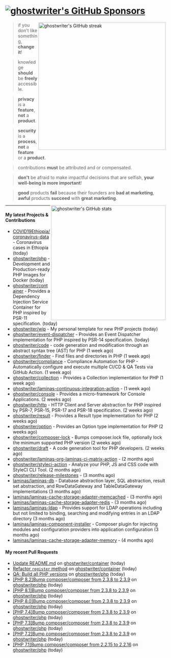 # [![ghostwriter's GitHub Sponsors](https://img.shields.io/github/sponsors/ghostwriter?label=GitHub+Sponsors&style=flat-square&logo=GitHub%20Sponsors)](https://github.com/sponsors/ghostwriter)

<img alt="ghostwriter's GitHub streak" width="400px" align="right" src="https://github-readme-streak-stats.herokuapp.com/?cache_seconds=1800&user=ghostwriter">

> if you don't like something, **change it**!

> knowledge **should** be **freely** accessible.

> **privacy** is a **feature**, **not** a **product**.

> **security** is a **process**, **not** a **feature** or a **product**.

> contributions **must** be attributed and or compensated.

> **don't** be afraid to make impactful decisions that are selfish, **your well-being is more important**!

> **good** products **fail** because their founders are **bad at marketing**, **awful** products **succeed** with **great marketing**.

<img alt="ghostwriter's GitHub stats" width="360px" align="right" src="https://github-readme-stats.vercel.app/api?cache_seconds=1800&username=ghostwriter&show_icons=true&count_private=true&hide_title=true&hide_rank=true&icon_color=333">

---

#### My latest Projects & Contributions

- [COVID19Ethiopia/coronavirus-data](https://github.com/COVID19Ethiopia/coronavirus-data) - Coronavirus cases in Ethiopia (today)
- [ghostwriter/php](https://github.com/ghostwriter/php) - Development and Production-ready PHP Images for Docker (today)
- [ghostwriter/container](https://github.com/ghostwriter/container) - Provides a Dependency Injection Service Container for PHP inspired by PSR-11 specification. (today)
- [ghostwriter/wip](https://github.com/ghostwriter/wip) - My personal template for new PHP projects (today)
- [ghostwriter/event-dispatcher](https://github.com/ghostwriter/event-dispatcher) - Provides an Event Dispatcher implementation for PHP inspired by PSR-14 specification. (today)
- [ghostwriter/code](https://github.com/ghostwriter/code) - code generation and modification through an abstract syntax tree (AST) for PHP (1 week ago)
- [ghostwriter/finder](https://github.com/ghostwriter/finder) - Find files and directories in PHP (1 week ago)
- [ghostwriter/compliance](https://github.com/ghostwriter/compliance) - Compliance Automation for PHP - Automatically configure and execute multiple CI/CD &amp; QA Tests via GitHub Action. (1 week ago)
- [ghostwriter/collection](https://github.com/ghostwriter/collection) - Provides a Collection implementation for PHP (1 week ago)
- [ghostwriter/laminas-continuous-integration-action](https://github.com/ghostwriter/laminas-continuous-integration-action) -  (1 week ago)
- [ghostwriter/console](https://github.com/ghostwriter/console) - Provides a micro-framework for Console Applications. (2 weeks ago)
- [ghostwriter/http](https://github.com/ghostwriter/http) - HTTP Client and Server abstraction for PHP inspired by PSR-7, PSR-15, PSR-17 and PSR-18 specification. (2 weeks ago)
- [ghostwriter/result](https://github.com/ghostwriter/result) - Provides a Result type implementation for PHP (2 weeks ago)
- [ghostwriter/option](https://github.com/ghostwriter/option) - Provides an Option type implementation for PHP (2 weeks ago)
- [ghostwriter/composer-lock](https://github.com/ghostwriter/composer-lock) - Bumps composer.lock file, optionally lock the minimum supported PHP version (2 weeks ago)
- [ghostwriter/draft](https://github.com/ghostwriter/draft) - A code generation tool for PHP developers. (2 weeks ago)
- [ghostwriter/laminas-org-laminas-ci-matrix-action](https://github.com/ghostwriter/laminas-org-laminas-ci-matrix-action) -  (2 months ago)
- [ghostwriter/styleci-action](https://github.com/ghostwriter/styleci-action) - Analyze your PHP, JS and CSS code with StyleCI CLI Tool. (2 months ago)
- [ghostwriter/release-milestones](https://github.com/ghostwriter/release-milestones) -  (3 months ago)
- [laminas/laminas-db](https://github.com/laminas/laminas-db) - Database abstraction layer, SQL abstraction, result set abstraction, and RowDataGateway and TableDataGateway implementations (3 months ago)
- [laminas/laminas-cache-storage-adapter-memcached](https://github.com/laminas/laminas-cache-storage-adapter-memcached) -  (3 months ago)
- [laminas/laminas-cache-storage-adapter-redis](https://github.com/laminas/laminas-cache-storage-adapter-redis) -  (3 months ago)
- [laminas/laminas-ldap](https://github.com/laminas/laminas-ldap) - Provides support for LDAP operations including but not limited to binding, searching and modifying entries in an LDAP directory (3 months ago)
- [laminas/laminas-component-installer](https://github.com/laminas/laminas-component-installer) - Composer plugin for injecting modules and configuration providers into application configuration (3 months ago)
- [laminas/laminas-cache-storage-adapter-memory](https://github.com/laminas/laminas-cache-storage-adapter-memory) -  (4 months ago)

#### My recent Pull Requests

- [Update README.md](https://github.com/ghostwriter/container/pull/13) on [ghostwriter/container](https://github.com/ghostwriter/container) (today)
- [Refactor `register` method](https://github.com/ghostwriter/container/pull/12) on [ghostwriter/container](https://github.com/ghostwriter/container) (today)
- [QA: Build all PHP versions](https://github.com/ghostwriter/php/pull/85) on [ghostwriter/php](https://github.com/ghostwriter/php) (today)
- [[PHP 8.2]Bump composer/composer from 2.3.8 to 2.3.9](https://github.com/ghostwriter/php/pull/84) on [ghostwriter/php](https://github.com/ghostwriter/php) (today)
- [[PHP 8.1]Bump composer/composer from 2.3.8 to 2.3.9](https://github.com/ghostwriter/php/pull/83) on [ghostwriter/php](https://github.com/ghostwriter/php) (today)
- [[PHP 8.0]Bump composer/composer from 2.3.8 to 2.3.9](https://github.com/ghostwriter/php/pull/82) on [ghostwriter/php](https://github.com/ghostwriter/php) (today)
- [[PHP 7.4]Bump composer/composer from 2.3.8 to 2.3.9](https://github.com/ghostwriter/php/pull/81) on [ghostwriter/php](https://github.com/ghostwriter/php) (today)
- [[PHP 7.3]Bump composer/composer from 2.3.8 to 2.3.9](https://github.com/ghostwriter/php/pull/80) on [ghostwriter/php](https://github.com/ghostwriter/php) (today)
- [[PHP 7.2]Bump composer/composer from 2.3.8 to 2.3.9](https://github.com/ghostwriter/php/pull/79) on [ghostwriter/php](https://github.com/ghostwriter/php) (today)
- [[PHP 7.1]Bump composer/composer from 2.2.15 to 2.2.16](https://github.com/ghostwriter/php/pull/78) on [ghostwriter/php](https://github.com/ghostwriter/php) (today)
